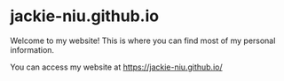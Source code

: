 # jackie-niu.github.io

Welcome to my website! This is where you can find most of my personal information.

You can access my website at https://jackie-niu.github.io/
